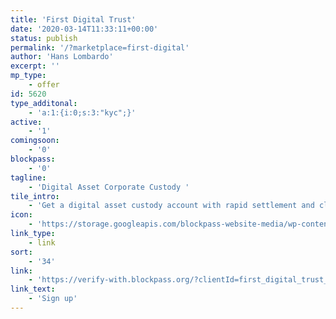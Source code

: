 ```yaml
---
title: 'First Digital Trust'
date: '2020-03-14T11:33:11+00:00'
status: publish
permalink: '/?marketplace=first-digital'
author: 'Hans Lombardo'
excerpt: ''
mp_type:
    - offer
id: 5620
type_additonal:
    - 'a:1:{i:0;s:3:"kyc";}'
active:
    - '1'
comingsoon:
    - '0'
blockpass:
    - '0'
tagline:
    - 'Digital Asset Corporate Custody '
tile_intro:
    - 'Get a digital asset custody account with rapid settlement and clearing. Scan QR code and register through Blockpass. Once registered, First Digital Trust will send you an agreement to sign.'
icon:
    - 'https://storage.googleapis.com/blockpass-website-media/wp-content/uploads/2020/03/fdt-hk-1024x198.png'
link_type:
    - link
sort:
    - '34'
link:
    - 'https://verify-with.blockpass.org/?clientId=first_digital_trust_c1c7e&serviceName=First%20Digital%20Trust%20Corporate%20Custody%20Account&_ga=2.68327121.173308713.1584196493-1314745312.1556262662'
link_text:
    - 'Sign up'
---
```

<!DOCTYPE html PUBLIC "-//W3C//DTD HTML 4.0 Transitional//EN" "http://www.w3.org/TR/REC-html40/loose.dtd">
<?xml encoding="UTF-8">
